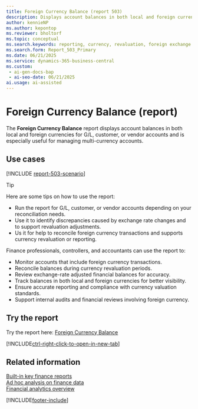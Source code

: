 ```yaml
---
title: Foreign Currency Balance (report 503)
description: Displays account balances in both local and foreign currencies for G/L, customer, or vendor accounts. Use it for monitoring and reconciling multi-currency transactions, especially during revaluation or when reviewing exchange rate impacts.
author: kennieNP
ms.author: kepontop
ms.reviewer: bholtorf
ms.topic: conceptual
ms.search.keywords: reporting, currency, revaluation, foreign exchange
ms.search.form: Report_503_Primary
ms.date: 06/21/2025
ms.service: dynamics-365-business-central
ms.custom:
 - ai-gen-docs-bap
 - ai-seo-date: 06/21/2025
ai.usage: ai-assisted
---
```


# Foreign Currency Balance (report)

The **Foreign Currency Balance** report displays account balances in both local and foreign currencies for G/L, customer, or vendor accounts and is especially useful for managing multi-currency accounts.

## Use cases

[!INCLUDE [report-503-scenario](../includes/report-503-scenario-include.md)]

> [!TIP]
> Here are some tips on how to use the report:
>
> * Run the report for G/L, customer, or vendor accounts depending on your reconciliation needs.
> * Use it to identify discrepancies caused by exchange rate changes and to support revaluation adjustments.
> * Us it for help to reconcile foreign currency transactions and supports currency revaluation or reporting.

Finance professionals, controllers, and accountants can use the report to:

* Monitor accounts that include foreign currency transactions.
* Reconcile balances during currency revaluation periods.
* Review exchange-rate adjusted financial balances for accuracy.
* Track balances in both local and foreign currencies for better visibility.
* Ensure accurate reporting and compliance with currency valuation standards.
* Support internal audits and financial reviews involving foreign currency.

## Try the report

Try the report here: [Foreign Currency Balance](https://businesscentral.dynamics.com?report=503) 

[!INCLUDE[ctrl-right-click-to-open-in-new-tab](../includes/ctrl-right-click-to-open-in-new-tab.md)]

## Related information

[Built-in key finance reports](../finance-reports.md)  
[Ad hoc analysis on finance data](../ad-hoc-analysis-finance.md)  
[Financial analytics overview](../bi.md)  

[!INCLUDE[footer-include](../includes/footer-banner.md)]